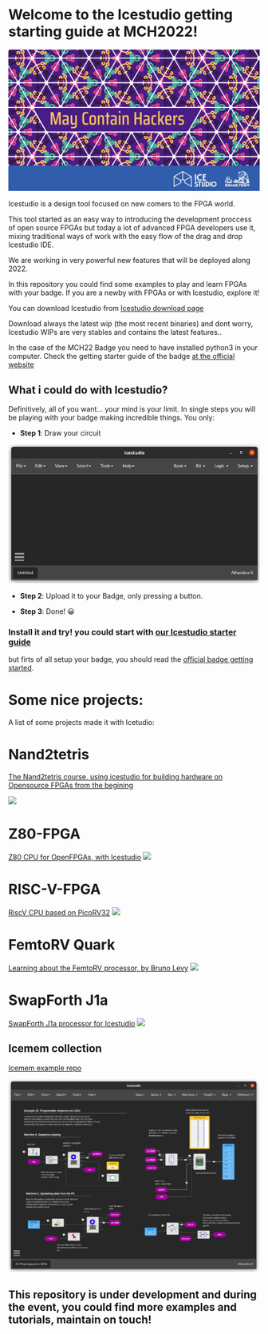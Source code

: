 # Welcome to the Icestudio getting starting guide at MCH2022!

![Icestudio & MCH22 Badge](/images/mch22-splash.jpg?raw=true)

Icestudio is a design tool focused on new comers to the FPGA world. 

This tool started as an easy way to introducing the development proccess of open source FPGAs but today a lot of advanced FPGA developers use it, mixing traditional ways of work with the easy flow of the drag and drop Icestudio IDE.

We are working in very powerful new features that will be deployed along 2022.

In this repository you could find some examples to play and learn FPGAs with your badge. If you are a newby with FPGAs or with Icestudio, explore it!

You can download Icestudio from [Icestudio download page](https://download.icestudio.io)

Download always the latest wip (the most recent binaries) and dont worry, Icestudio WIPs are very stables and contains the latest features..

In the case of the MCH22 Badge you need to have installed python3 in your computer. Check the getting starter guide of the badge [at the official website](https://badge.team/docs/badges/mch2022/getting-started/)

## What i could do with Icestudio?

Definitively, all of you want... your mind is your limit. In single steps you will be playing with your badge making incredible things. You only:


* **Step 1**: Draw your circuit

![](https://github.com/FPGAwars/icestudio-wiki/raw/main/Readme/draw-two-leds-0.6.0-default-.gif)

* **Step 2**: Upload it to your Badge, only pressing a button. 

* **Step 3**: Done! 😀️


### Install it and try! you could start with [our Icestudio starter guide](starter-guide/01_setup.md)

but firts of all setup your badge, you should read the [official badge getting started](https://badge.team/docs/badges/mch2022/getting-started/).

# Some nice projects:

A list of some projects made it with Icetudio:

# Nand2tetris
[The Nand2tetris course, using icestudio for building hardware on Opensource FPGAs from the begining](https://github.com/Obijuan/nand2tetris-icestudio)

![](https://github.com/Obijuan/nand2tetris-icestudio/raw/master/wiki/img/Nand2tetris-05.gif)


# Z80-FPGA
[Z80 CPU for OpenFPGAs, with Icestudio](https://github.com/Obijuan/Z80-FPGA)
![](https://github.com/Obijuan/Z80-FPGA/raw/master/wiki/project-logo.png)


# RISC-V-FPGA
[RiscV CPU based on PicoRV32](https://github.com/Obijuan/RISC-V-FPGA)
![](https://github.com/Obijuan/RISC-V-FPGA/raw/master/wiki/project-logo.png)

# FemtoRV Quark
[Learning about the FemtoRV processor, by Bruno Levy](https://github.com/Obijuan/FemtoRV-learn)
![](https://github.com/Obijuan/RISC-V-FPGA/raw/master/wiki/project-logo.png)

# SwapForth J1a
[SwapForth J1a processor for Icestudio](https://github.com/Obijuan/j1a-icestudio)
![](https://github.com/Obijuan/j1a-icestudio/raw/master/wiki/project-logo.png)

## Icemem collection

[Icemem example repo](https://github.com/FPGAwars/iceMem/tree/master/examples)

![](https://github.com/FPGAwars/icestudio-wiki/raw/main/Readme/screenshot-03-icemem.png)



## This repository is under development and during the event,  you could find more examples and tutorials, maintain on touch!
